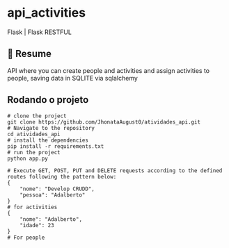 # api_activities
Flask | Flask RESTFUL 
<br />
 ## :bookmark: Resume
API where you can create people and activities and assign activities to people, saving data in SQLITE via sqlalchemy
<br />

## Rodando o projeto
```
# clone the project
git clone https://github.com/JhonataAugust0/atividades_api.git
# Navigate to the repository
cd atividades_api
# install the dependencies
pip install -r requirements.txt
# run the project
python app.py
```
```
# Execute GET, POST, PUT and DELETE requests according to the defined routes following the pattern below:
{
    "nome": "Develop CRUDD",
    "pessoa": "Adalberto"
}
# for activities
{
    "nome": "Adalberto",
    "idade": 23
}
# For people
```
